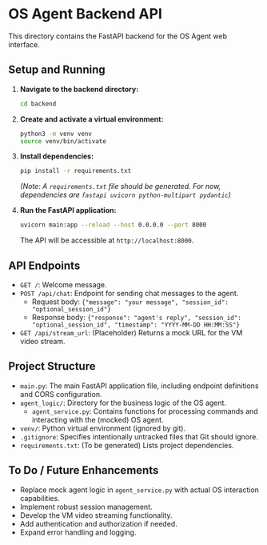 # OS Agent Backend API

This directory contains the FastAPI backend for the OS Agent web interface.

## Setup and Running

1.  **Navigate to the backend directory:**
    ```bash
    cd backend
    ```

2.  **Create and activate a virtual environment:**
    ```bash
    python3 -m venv venv
    source venv/bin/activate
    ```

3.  **Install dependencies:**
    ```bash
    pip install -r requirements.txt
    ```
    *(Note: A `requirements.txt` file should be generated. For now, dependencies are `fastapi uvicorn python-multipart pydantic`)*

4.  **Run the FastAPI application:**
    ```bash
    uvicorn main:app --reload --host 0.0.0.0 --port 8000
    ```
    The API will be accessible at `http://localhost:8000`.

## API Endpoints

*   `GET /`: Welcome message.
*   `POST /api/chat`: Endpoint for sending chat messages to the agent.
    *   Request body: `{"message": "your message", "session_id": "optional_session_id"}`
    *   Response body: `{"response": "agent's reply", "session_id": "optional_session_id", "timestamp": "YYYY-MM-DD HH:MM:SS"}`
*   `GET /api/stream_url`: (Placeholder) Returns a mock URL for the VM video stream.

## Project Structure

*   `main.py`: The main FastAPI application file, including endpoint definitions and CORS configuration.
*   `agent_logic/`: Directory for the business logic of the OS agent.
    *   `agent_service.py`: Contains functions for processing commands and interacting with the (mocked) OS agent.
*   `venv/`: Python virtual environment (ignored by git).
*   `.gitignore`: Specifies intentionally untracked files that Git should ignore.
*   `requirements.txt`: (To be generated) Lists project dependencies.

## To Do / Future Enhancements

*   Replace mock agent logic in `agent_service.py` with actual OS interaction capabilities.
*   Implement robust session management.
*   Develop the VM video streaming functionality.
*   Add authentication and authorization if needed.
*   Expand error handling and logging.
```
